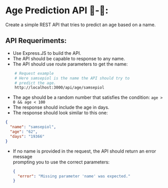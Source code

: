 # Age Prediction API 👶-👴:

Create a simple REST API that tries to predict an age based on a name.

## API Requeriments:

- Use Express.JS to build the API.
- The API should be capable to response to any name.
- The API should use route parameters to get the name:

```bash
    # Request example
    # Here samsepiol is the name the API should try to
    # predict the age.
    http://localhost:3000/api/age/samsepiol
```

- The age should be a random number that satisfies the condition: `age > 0 && age < 100`
- The response should include the age in days.
- The response should look similar to this one:

```json
{
  "name": "samsepiol",
  "age": "62",
  "days": "19366"
}
```

- If no name is provided in the request, the API should return an error message  
  prompting you to use the correct parameters:

  ```json
  {
    "error": "Missing parameter 'name' was expected."
  }
  ```
